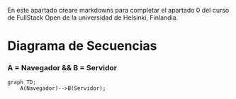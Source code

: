 En este apartado creare markdowns para completar el apartado 0 del curso de FullStack Open de la universidad de Helsinki, Finlandia.

# Diagrama de Secuencias
 ### **A = Navegador && B = Servidor**
```mermaid
graph TD;
    A(Navegador)-->B(Servidor);
```

